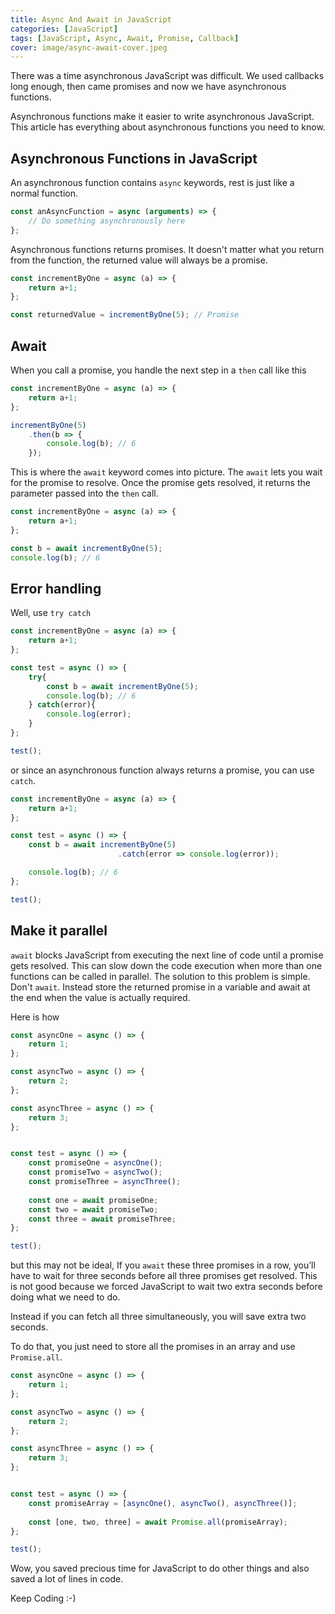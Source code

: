 ```yaml
---
title: Async And Await in JavaScript
categories: [JavaScript]
tags: [JavaScript, Async, Await, Promise, Callback]
cover: image/async-await-cover.jpeg
---
```


There was a time asynchronous JavaScript was difficult. We used callbacks long enough, then came promises and now we have 
asynchronous functions.

Asynchronous functions make it easier to write asynchronous JavaScript. This article has everything about asynchronous 
functions you need to know.

## Asynchronous Functions in JavaScript

An asynchronous function contains ```async``` keywords, rest is just like a normal function.

```javascript
const anAsyncFunction = async (arguments) => {
    // Do something asynchronously here
};
```

Asynchronous functions returns promises. It doesn't matter what you return from the function, the returned value will 
always be a promise.

```javascript
const incrementByOne = async (a) => {
    return a+1;
};

const returnedValue = incrementByOne(5); // Promise
```

## Await

When you call a promise, you handle the next step in a ```then``` call like this

```javascript
const incrementByOne = async (a) => {
    return a+1;
};

incrementByOne(5)
    .then(b => {
        console.log(b); // 6
    });
```

This is where the ```await``` keyword comes into picture. The ```await``` lets you wait for the promise to resolve. 
Once the promise gets resolved, it returns the parameter passed into the ```then``` call.

```javascript
const incrementByOne = async (a) => {
    return a+1;
};

const b = await incrementByOne(5);
console.log(b); // 6
```

## Error handling

Well, use ```try catch```

```javascript
const incrementByOne = async (a) => {
    return a+1;
};

const test = async () => {
    try{
        const b = await incrementByOne(5);
        console.log(b); // 6
    } catch(error){
        console.log(error);
    }   
};

test();
```

or since an asynchronous function always returns a promise, you can use ```catch```.

```javascript
const incrementByOne = async (a) => {
    return a+1;
};

const test = async () => {
    const b = await incrementByOne(5)
                        .catch(error => console.log(error));

    console.log(b); // 6
};

test();
```

## Make it parallel

```await``` blocks JavaScript from executing the next line of code until a promise gets resolved. This can slow down the 
code execution when more than one functions can be called in parallel.
The solution to this problem is simple. Don't ```await```. Instead store the returned promise in a variable and await at 
the end when the value is actually required.

Here is how

```javascript
const asyncOne = async () => {
    return 1;
};

const asyncTwo = async () => {
    return 2;
};

const asyncThree = async () => {
    return 3;
};


const test = async () => {
    const promiseOne = asyncOne();
    const promiseTwo = asyncTwo();
    const promiseThree = asyncThree();
    
    const one = await promiseOne;
    const two = await promiseTwo;
    const three = await promiseThree;
};

test();
```

but this may not be ideal, If you ```await``` these three promises in a row, you’ll have to wait for three seconds 
before all three promises get resolved. This is not good because we forced JavaScript to wait two extra seconds before 
doing what we need to do.

Instead if you can fetch all three simultaneously, you will save extra two seconds.

To do that, you just need to store all the promises in an array and use ```Promise.all```.

```javascript
const asyncOne = async () => {
    return 1;
};

const asyncTwo = async () => {
    return 2;
};

const asyncThree = async () => {
    return 3;
};


const test = async () => {
    const promiseArray = [asyncOne(), asyncTwo(), asyncThree()];
   
    const [one, two, three] = await Promise.all(promiseArray);
};

test();
```

Wow, you saved precious time for JavaScript to do other things and also saved a lot of lines in code.

Keep Coding :-)
